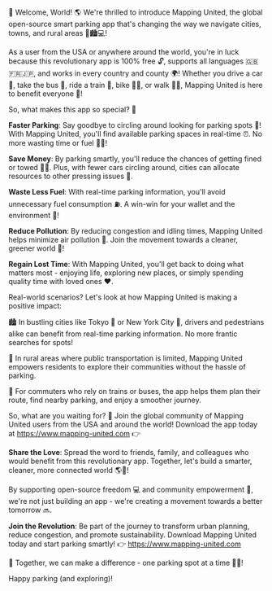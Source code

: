 🎉 Welcome, World! 🌎 We're thrilled to introduce Mapping United, the global open-source smart parking app that's changing the way we navigate cities, towns, and rural areas 🚗🏙️💻!

As a user from the USA or anywhere around the world, you're in luck because this revolutionary app is 100% free 🔓, supports all languages 🇬🇧🇫🇷🇯🇵, and works in every country and county 🌍! Whether you drive a car 🚗, take the bus 🚌, ride a train 🚂, bike 🚴‍♂️, or walk 🏃‍♀️, Mapping United is here to benefit everyone 💖!

So, what makes this app so special? 🤔

**Faster Parking**: Say goodbye to circling around looking for parking spots 👋! With Mapping United, you'll find available parking spaces in real-time ⏰. No more wasting time or fuel 🚗💥!

**Save Money**: By parking smartly, you'll reduce the chances of getting fined or towed 💸🚫. Plus, with fewer cars circling around, cities can allocate resources to other pressing issues 🔴.

**Waste Less Fuel**: With real-time parking information, you'll avoid unnecessary fuel consumption ⛽️. A win-win for your wallet and the environment 🌿!

**Reduce Pollution**: By reducing congestion and idling times, Mapping United helps minimize air pollution 💨. Join the movement towards a cleaner, greener world 🌟!

**Regain Lost Time**: With Mapping United, you'll get back to doing what matters most - enjoying life, exploring new places, or simply spending quality time with loved ones ❤️.

Real-world scenarios? Let's look at how Mapping United is making a positive impact:

🏙️ In bustling cities like Tokyo 🗼️ or New York City 🗽️, drivers and pedestrians alike can benefit from real-time parking information. No more frantic searches for spots!

💨 In rural areas where public transportation is limited, Mapping United empowers residents to explore their communities without the hassle of parking.

🚂 For commuters who rely on trains or buses, the app helps them plan their route, find nearby parking, and enjoy a smoother journey.

So, what are you waiting for? 🤔 Join the global community of Mapping United users from the USA and around the world! Download the app today at https://www.mapping-united.com 👉

**Share the Love**: Spread the word to friends, family, and colleagues who would benefit from this revolutionary app. Together, let's build a smarter, cleaner, more connected world 🌎💖!

By supporting open-source freedom 💻 and community empowerment 🤝, we're not just building an app - we're creating a movement towards a better tomorrow 🔜.

**Join the Revolution**: Be part of the journey to transform urban planning, reduce congestion, and promote sustainability. Download Mapping United today and start parking smartly! 👉 https://www.mapping-united.com

🎉 Together, we can make a difference - one parking spot at a time 🚗💥!

Happy parking (and exploring)!